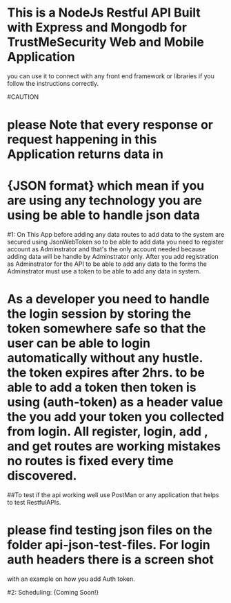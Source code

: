# This is a NodeJs Restful API Built with Express and Mongodb for TrustMeSecurity Web and Mobile Application
you can use it to connect with any front end framework or libraries if you follow the instructions correctly.

#CAUTION
# please Note that every response or request happening in this Application returns data in 
# {JSON format} which mean if you are using any technology you are using be able to handle json data


#1: On This App before adding any data routes to add data to the system are secured using JsonWebToken so to be able to add data you need to register account as Adminstrator and that's the only account needed because adding data will be handle by Adminstrator only. After you add registration as Adminstrator for the API to be able to add any data to the forms the Adminstrator must use a token to be able to add any data in system.

# As a developer you need to handle the login session by storing the token somewhere safe so that the user can be able to login automatically without any hustle. the token expires after 2hrs. to be able to add a token then token is using (auth-token) as a header value the you add your token you collected from login. All register, login, add , and get  routes are working mistakes no routes is fixed every time discovered.

##To test if the api working well use PostMan or any application that helps to test RestfulAPIs.
# please find testing json files on the folder api-json-test-files. For login auth headers there is a screen shot
with an example on how you add Auth token.

#2: Scheduling: {Coming Soon!}